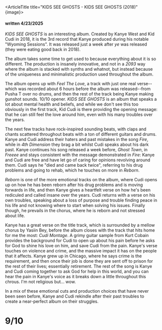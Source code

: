<script>
    import ArticleTitle from '$lib/components/article-title.svelte';
    import { page } from '$app/stores';
    let image = $page.url.pathname + "/cover.webp"
</script>

<ArticleTitle title="KIDS SEE GHOSTS - KIDS SEE GHOSTS (2018)" {image}>

#### written 4/23/2025

*KIDS SEE GHOSTS* is an interesting album. Created by Kanye West and Kid Cudi in 2018, it is the 3rd record that Kanye produced during his notable "Wyoming Sessions". It was released just a week after *ye* was released (they were eating good back in 2018).

The album takes some time to get used to because everything about it is so different. The production is insanely innovative, and not in a *2093* way where the album is stacked with synths and whatnot, but instead because of the uniqueness and minimalistic production used throughout the album.

The album opens up with *Feel The Love*, a track with just one real verse--which was recorded about 6 hours before the album was released--from Pusha T over no drums, and then the rest of the track being Kanye making gunshot sounds. 10/10 opener. *KIDS SEE GHOSTS* is an album that speaks a lot about mental health and beliefs, and while we don't see this too obviously in the first track, Kid Cudi is there providing the opening message: that he can still feel the love around him, even with his many troubles over the years.

The next few tracks have rock-inspired sounding beats, with claps and chants scattered throughout beats with a ton of different guitars and drums. Kanye and Cudi address their haters and past mistakes in the song *Fire*, while in *4th Dimension* they brag a bit whilst Cudi speaks about his dark past. Kanye continues his song released a week before, *Ghost Town*, in *Freeee* and stays consistent with the message demonstrated in *Fire*: Kanye and Cudi are free and have let go of caring for opinions revolving around them. Cudi says he "died and came back twice", referring to his drug problems and going to rehab, which he touches on more in *Reborn*.

*Reborn* is one of the more emotional tracks on the album, where Cudi opens up on how he has been reborn after his drug problems and is moving forwards in life, and then Kanye gives a heartfelt verse on how he's been rediculed and called insane over the years. Cudi returns with a verse on his own troubles, speaking about a loss of purpose and trouble finding peace in his life and not knowing where to start when solving his issues. Finally though, he prevails in the chorus, where he is reborn and not stressed about life.

Kanye has a great verse on the title track, which is surrounded by a mellow chorus by Yasiin Bey, before the album closes with the track that hits home for me the most: *Cudi Montage*. A grimy guitar sample from Kurt Cobain provides the background for Cudi to open up about his pain before he asks for God to shine his love on him, and save Cudi from the pain. Kanye's verse touches on violence and crime, and the massive impact it has on the people that it affects. Kanye grew up in Chicago, where he says crime is the requirement, and then once their job is done they are sent off to prison for the rest of their lives; essentially retirement. The rest of the song is Kanye and Cudi coming together to ask God for help in this world, and you can hear the pain in Kanye's voice as it breaks down a little throughout this chrous. I'm not religious but... wow.

In a mix of these emotional cuts and production choices that have never been seen before, Kanye and Cudi rekindle after their past troubles to create a near-perfect album on their struggles.

# 9/10


</ArticleTitle>
